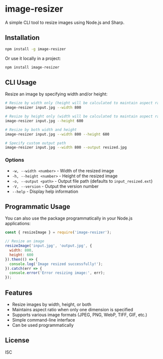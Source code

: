 # image-resizer

A simple CLI tool to resize images using Node.js and Sharp.

## Installation

```bash
npm install -g image-resizer
```

Or use it locally in a project:

```bash
npm install image-resizer
```

## CLI Usage

Resize an image by specifying width and/or height:

```bash
# Resize by width only (height will be calculated to maintain aspect ratio)
image-resizer input.jpg --width 800

# Resize by height only (width will be calculated to maintain aspect ratio)
image-resizer input.jpg --height 600

# Resize by both width and height
image-resizer input.jpg --width 800 --height 600

# Specify custom output path
image-resizer input.jpg --width 800 --output resized.jpg
```

### Options

- `-w, --width <number>` - Width of the resized image
- `-h, --height <number>` - Height of the resized image
- `-o, --output <path>` - Output file path (defaults to `input_resized.ext`)
- `-V, --version` - Output the version number
- `--help` - Display help information

## Programmatic Usage

You can also use the package programmatically in your Node.js applications:

```javascript
const { resizeImage } = require('image-resizer');

// Resize an image
resizeImage('input.jpg', 'output.jpg', {
  width: 800,
  height: 600
}).then(() => {
  console.log('Image resized successfully!');
}).catch(err => {
  console.error('Error resizing image:', err);
});
```

## Features

- Resize images by width, height, or both
- Maintains aspect ratio when only one dimension is specified
- Supports various image formats (JPEG, PNG, WebP, TIFF, GIF, etc.)
- Simple command-line interface
- Can be used programmatically

## License

ISC